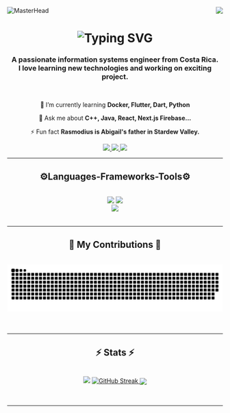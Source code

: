 ![MasterHead](https://i.pinimg.com/originals/83/b8/09/83b809857acd41a7bad4935b4734f9fc.gif)
<img align="right" src="https://komarev.com/ghpvc/?username=jocscriptch&label=Profile%20views&color=0e75b6&style=flat" />
<h1 align="center">
  <img src="https://readme-typing-svg.herokuapp.com?font=Righteous&size=35&duration=3000&pause=1000&color=C893EB&background=FFFFFF00&center=true&vCenter=true&random=false&width=500&height=70&lines=Hi+There!%F0%9F%91%8B;I'm+Jocsan+Ram%C3%ADrez+Chaves!" alt="Typing SVG" />
</h1>

<h3 align="center">A passionate information systems engineer from Costa Rica. <br/>
                  I love learning new technologies and working on exciting project.</h3>
<br/>

<div align="center">
  
🌱 I’m currently learning **Docker, Flutter, Dart, Python**
  
💬 Ask me about **C++, Java, React, Next.js Firebase...**

⚡ Fun fact **Rasmodius is Abigail's father in Stardew Valley.**

 </div>

<div align="center"> 
  <a href="mailto: jocsan.ramirez.chaves@est.una.ac.cr" target="_blank" rel="noopener noreferrer">
    <img src="https://img.shields.io/badge/Gmail-333333?style=for-the-badge&logo=gmail&logoColor=red" />
  </a>
  <a href="https://www.linkedin.com/in/jocsan-ramirez-chaves/" target="_blank" rel="noopener noreferrer">
    <img src="https://img.shields.io/badge/LinkedIn-0077B5?style=for-the-badge&logo=linkedin&logoColor=white" />
  </a>
  <a href="https://website-portfolio-tailwind-css-react-framer-motion-next.vercel.app/" target="_blank" rel="noopener noreferrer">
    <img src="https://img.shields.io/badge/Portfolio-FF5722?style=for-the-badge&logo=todoist&logoColor=white" />
  </a>
</div>
 <hr/>

 <h2 align="center">⚙️Languages-Frameworks-Tools⚙️</h2>
<br/>
<div align="center">
    <img src="https://skillicons.dev/icons?i=html,css,javascript,typescript,bootstrap,tailwind,vercel,github,figma,git" />
    <img src="https://skillicons.dev/icons?i=php,nodejs,react,nextjs,fortran,cpp,java,maven,idea,linux" /><br>
    <img src="https://skillicons.dev/icons?i=latex,netlify,vite,processing,firebase,mongodb,mysql,postgres,vscode,visualstudio" /><br>
</div>
<br/>
<hr/>



<div align="center">
  <h2>🐍 My Contributions 🐍</h2>
  <br>
    <img alt="snake eating my contributions" src="https://raw.githubusercontent.com/jocscriptch/jocscriptch/output/github-contribution-grid-snake-dark.svg" />
  <br/><br/><br/>
</div>

<hr/>


<h2 align="center">⚡ Stats ⚡</h2>
<br>
<div align="center">
     <picture>
        <source
            srcset="https://github-readme-stats.vercel.app/api?username=jocscriptch&show_icons=true&theme=react&rank_icon=github&border_radius=10&w=400"
            media="(prefers-color-scheme: dark)"/>
        <source
            srcset="https://github-readme-stats.vercel.app/api?username=jocscriptch&show_icons=true&w=400"
            media="(prefers-color-scheme: dark), (prefers-color-scheme: no-preference)"/>
        <img src="https://github-readme-stats.vercel.app/api?username=jocscriptch&show_icons=true&w=400" />
    </picture>
    <a href="https://git.io/streak-stats">
        <img width="390" src="https://streak-stats.demolab.com?user=jocscriptch&theme=react&border_radius=10&card_width=400" alt="GitHub Streak" />
    </a>
    <img width="325" align="center" src="https://github-readme-stats.vercel.app/api/top-langs?username=jocscriptch&layout=compact&theme=react&langs_count=8&card_width=380" />
</div>
<br/><br/>
<hr/>


